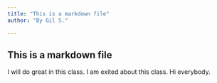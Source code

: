 ```yaml
---
title: "This is a markdown file"
author: "By Gil S."

---
```




## This is a markdown file
I will do great in this class. I am exited about this class. Hi everybody.




   